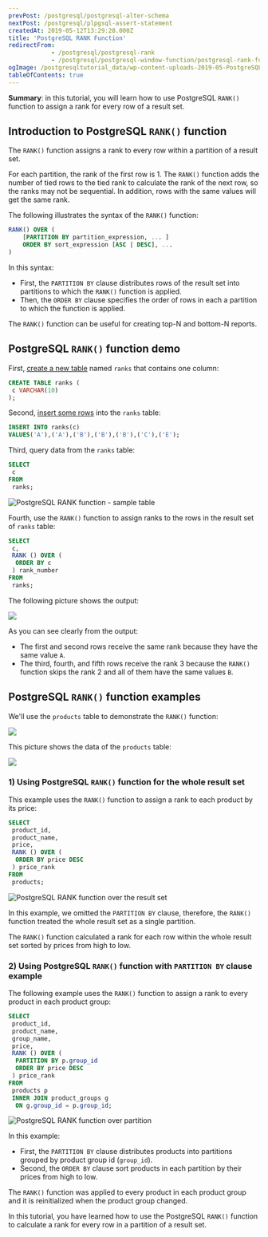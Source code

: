 ```yaml
---
prevPost: /postgresql/postgresql-alter-schema
nextPost: /postgresql/plpgsql-assert-statement
createdAt: 2019-05-12T13:29:28.000Z
title: 'PostgreSQL RANK Function'
redirectFrom:
            - /postgresql/postgresql-rank 
            - /postgresql/postgresql-window-function/postgresql-rank-function
ogImage: /postgresqltutorial_data/wp-content-uploads-2019-05-PostgreSQL-RANK-function-sample-table.png
tableOfContents: true
---
```


**Summary**: in this tutorial, you will learn how to use PostgreSQL `RANK()` function to assign a rank for every row of a result set.

## Introduction to PostgreSQL `RANK()` function

The `RANK()` function assigns a rank to every row within a partition of a result set.

For each partition, the rank of the first row is 1. The `RANK()` function adds the number of tied rows to the tied rank to calculate the rank of the next row, so the ranks may not be sequential. In addition, rows with the same values will get the same rank.

The following illustrates the syntax of the `RANK()` function:

```sql
RANK() OVER (
    [PARTITION BY partition_expression, ... ]
    ORDER BY sort_expression [ASC | DESC], ...
)
```

In this syntax:

- First, the `PARTITION BY` clause distributes rows of the result set into partitions to which the `RANK()` function is applied.
- Then, the `ORDER BY` clause specifies the order of rows in each a partition to which the function is applied.

The `RANK()` function can be useful for creating top-N and bottom-N reports.

## PostgreSQL `RANK()` function demo

First, [create a new table](/postgresql/postgresql-create-table) named `ranks` that contains one column:

```sql
CREATE TABLE ranks (
 c VARCHAR(10)
);
```

Second, [insert some rows](/postgresql/postgresql-insert) into the `ranks` table:

```sql
INSERT INTO ranks(c)
VALUES('A'),('A'),('B'),('B'),('B'),('C'),('E');
```

Third, query data from the `ranks` table:

```sql
SELECT
 c
FROM
 ranks;
```

![PostgreSQL RANK function - sample table](/postgresqltutorial_data/wp-content-uploads-2019-05-PostgreSQL-RANK-function-sample-table.png)

Fourth, use the `RANK()` function to assign ranks to the rows in the result set of `ranks` table:

```sql
SELECT
 c,
 RANK () OVER (
  ORDER BY c
 ) rank_number
FROM
 ranks;
```

The following picture shows the output:

![](/postgresqltutorial_data/wp-content-uploads-2019-05-PostgreSQL-RANK-function-example.png)

As you can see clearly from the output:

- The first and second rows receive the same rank because they have the same value `A`.
- The third, fourth, and fifth rows receive the rank 3 because the `RANK()` function skips the rank 2 and all of them have the same values `B`.

## PostgreSQL `RANK()` function examples

We'll use the `products` table to demonstrate the `RANK()` function:

![](/postgresqltutorial_data/wp-content-uploads-2016-06-products_product_groups_tables.png)

This picture shows the data of the `products` table:

![](/postgresqltutorial_data/wp-content-uploads-2019-05-products-table-sample-data.png)

### 1) Using PostgreSQL `RANK()` function for the whole result set

This example uses the `RANK()` function to assign a rank to each product by its price:

```sql
SELECT
 product_id,
 product_name,
 price,
 RANK () OVER (
  ORDER BY price DESC
 ) price_rank
FROM
 products;
```

![PostgreSQL RANK function over the result set](/postgresqltutorial_data/wp-content-uploads-2019-05-PostgreSQL-RANK-function-over-the-result-set.png)

In this example, we omitted the `PARTITION BY` clause, therefore, the `RANK()` function treated the whole result set as a single partition.

The `RANK()` function calculated a rank for each row within the whole result set sorted by prices from high to low.

### 2) Using PostgreSQL `RANK()` function with `PARTITION BY` clause example

The following example uses the `RANK()` function to assign a rank to every product in each product group:

```sql
SELECT
 product_id,
 product_name,
 group_name,
 price,
 RANK () OVER (
  PARTITION BY p.group_id
  ORDER BY price DESC
 ) price_rank
FROM
 products p
 INNER JOIN product_groups g
  ON g.group_id = p.group_id;
```

![PostgreSQL RANK function over partition](/postgresqltutorial_data/wp-content-uploads-2019-05-PostgreSQL-RANK-function-over-partition.png)

In this example:

- First, the `PARTITION BY` clause distributes products into partitions grouped by product group id (`group_id`).
- Second, the `ORDER BY` clause sort products in each partition by their prices from high to low.

The `RANK()` function was applied to every product in each product group and it is reinitialized when the product group changed.

In this tutorial, you have learned how to use the PostgreSQL `RANK()` function to calculate a rank for every row in a partition of a result set.
